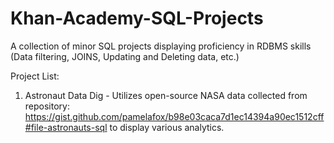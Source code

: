# Khan-Academy-SQL-Projects
A collection of minor SQL projects displaying proficiency in RDBMS skills (Data filtering, JOINS, Updating and Deleting data, etc.)

Project List:

1. Astronaut Data Dig - Utilizes open-source NASA data collected from repository: https://gist.github.com/pamelafox/b98e03caca7d1ec14394a90ec1512cff#file-astronauts-sql to display various analytics.
